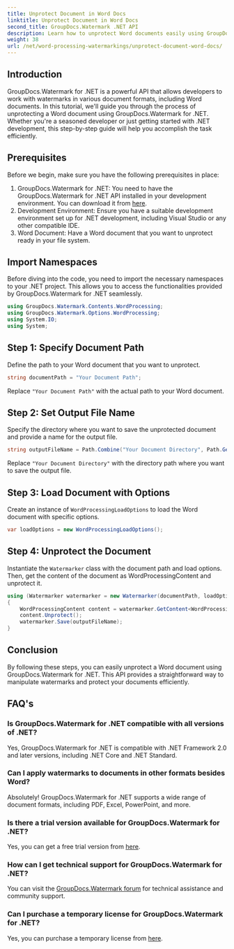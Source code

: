 ```yaml
---
title: Unprotect Document in Word Docs
linktitle: Unprotect Document in Word Docs
second_title: GroupDocs.Watermark .NET API
description: Learn how to unprotect Word documents easily using GroupDocs.Watermark for .NET. Follow our step-by-step guide.
weight: 38
url: /net/word-processing-watermarkings/unprotect-document-word-docs/
---
```

## Introduction
GroupDocs.Watermark for .NET is a powerful API that allows developers to work with watermarks in various document formats, including Word documents. In this tutorial, we'll guide you through the process of unprotecting a Word document using GroupDocs.Watermark for .NET. Whether you're a seasoned developer or just getting started with .NET development, this step-by-step guide will help you accomplish the task efficiently.
## Prerequisites
Before we begin, make sure you have the following prerequisites in place:
1. GroupDocs.Watermark for .NET: You need to have the GroupDocs.Watermark for .NET API installed in your development environment. You can download it from [here](https://releases.groupdocs.com/Watermark/net/).
2. Development Environment: Ensure you have a suitable development environment set up for .NET development, including Visual Studio or any other compatible IDE.
3. Word Document: Have a Word document that you want to unprotect ready in your file system.

## Import Namespaces
Before diving into the code, you need to import the necessary namespaces to your .NET project. This allows you to access the functionalities provided by GroupDocs.Watermark for .NET seamlessly.
```csharp
using GroupDocs.Watermark.Contents.WordProcessing;
using GroupDocs.Watermark.Options.WordProcessing;
using System.IO;
using System;
```
## Step 1: Specify Document Path
Define the path to your Word document that you want to unprotect.
```csharp
string documentPath = "Your Document Path";
```
Replace `"Your Document Path"` with the actual path to your Word document.
## Step 2: Set Output File Name
Specify the directory where you want to save the unprotected document and provide a name for the output file.
```csharp
string outputFileName = Path.Combine("Your Document Directory", Path.GetFileName(documentPath));
```
Replace `"Your Document Directory"` with the directory path where you want to save the output file.
## Step 3: Load Document with Options
Create an instance of `WordProcessingLoadOptions` to load the Word document with specific options.
```csharp
var loadOptions = new WordProcessingLoadOptions();
```
## Step 4: Unprotect the Document
Instantiate the `Watermarker` class with the document path and load options. Then, get the content of the document as WordProcessingContent and unprotect it.
```csharp
using (Watermarker watermarker = new Watermarker(documentPath, loadOptions))
{
    WordProcessingContent content = watermarker.GetContent<WordProcessingContent>();
    content.Unprotect();
    watermarker.Save(outputFileName);
}
```

## Conclusion
By following these steps, you can easily unprotect a Word document using GroupDocs.Watermark for .NET. This API provides a straightforward way to manipulate watermarks and protect your documents efficiently.
## FAQ's
### Is GroupDocs.Watermark for .NET compatible with all versions of .NET?
Yes, GroupDocs.Watermark for .NET is compatible with .NET Framework 2.0 and later versions, including .NET Core and .NET Standard.
### Can I apply watermarks to documents in other formats besides Word?
Absolutely! GroupDocs.Watermark for .NET supports a wide range of document formats, including PDF, Excel, PowerPoint, and more.
### Is there a trial version available for GroupDocs.Watermark for .NET?
Yes, you can get a free trial version from [here](https://releases.groupdocs.com/).
### How can I get technical support for GroupDocs.Watermark for .NET?
You can visit the [GroupDocs.Watermark forum](https://forum.groupdocs.com/c/watermark/19) for technical assistance and community support.
### Can I purchase a temporary license for GroupDocs.Watermark for .NET?
Yes, you can purchase a temporary license from [here](https://purchase.groupdocs.com/temporary-license/).
